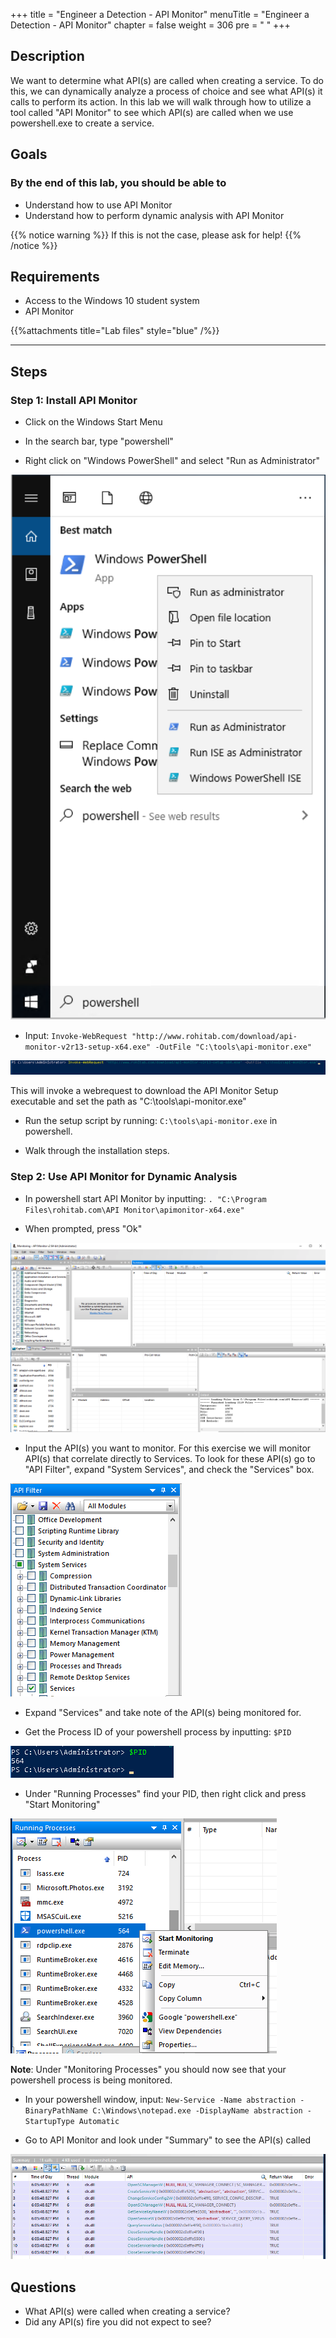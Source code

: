 +++
title = "Engineer a Detection - API Monitor"
menuTitle = "Engineer a Detection - API Monitor"
chapter = false
weight = 306
pre = "<i class='fab fa-leanpub'></i> "
+++

## Description

We want to determine what API(s) are called when creating a service. To do this, we can dynamically analyze a process of choice and see what API(s) it calls to perform its action. In this lab we will walk through how to utilize a tool called "API Monitor" to see which API(s) are called when we use powershell.exe to create a service.

## Goals

### By the end of this lab, you should be able to

* Understand how to use API Monitor
* Understand how to perform dynamic analysis with API Monitor

{{% notice warning %}}
If this is not the case, please ask for help!
{{% /notice %}}

## Requirements

- Access to the Windows 10 student system
- API Monitor

{{%attachments title="Lab files" style="blue" /%}}

---

## Steps

### Step 1: Install API Monitor

*  Click on the Windows Start Menu

*  In the search bar, type "powershell"

*  Right click on "Windows PowerShell" and select "Run as Administrator"

![run_as_admin_powershell](images/run_as_admin_powershell.PNG)

* Input: `Invoke-WebRequest "http://www.rohitab.com/download/api-monitor-v2r13-setup-x64.exe" -OutFile "C:\tools\api-monitor.exe"`

![api](images/invoke-webrequest.png)

This will invoke a webrequest to download the API Monitor Setup executable and set the path as "C:\tools\api-monitor.exe"

* Run the setup script by running: `C:\tools\api-monitor.exe` in powershell. 

* Walk through the installation steps. 

### Step 2: Use API Monitor for Dynamic Analysis

* In powershell start API Monitor by inputting: `. "C:\Program Files\rohitab.com\API Monitor\apimonitor-x64.exe"`

* When prompted, press "Ok"

![api](images/api-monitor.png)

* Input the API(s) you want to monitor. For this exercise we will monitor API(s) that correlate directly to Services. To look for these API(s) go to "API Filter", expand "System Services", and check the "Services" box.

![api](images/api-filter.png)

* Expand "Services" and take note of the API(s) being monitored for. 

* Get the Process ID of your powershell process by inputting: `$PID`

![API](images/PID.png)

* Under "Running Processes" find your PID, then right click and press "Start Monitoring"

![api](images/start-monitoring.png)

**Note**: Under "Monitoring Processes" you should now see that your powershell process is being monitored. 

* In your powershell window, input: `New-Service -Name abstraction -BinaryPathName C:\Windows\notepad.exe -DisplayName abstraction -StartupType Automatic`

* Go to API Monitor and look under "Summary" to see the API(s) called

![api](images/summary.png)

## Questions

- What API(s) were called when creating a service?
- Did any API(s) fire you did not expect to see?
